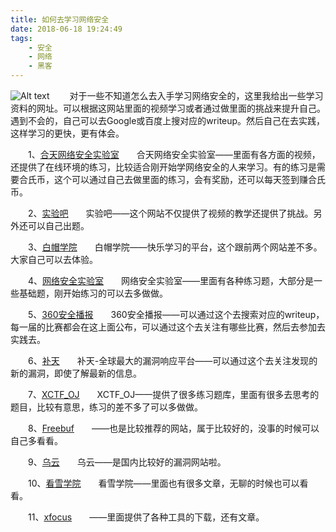```yaml
---
title: 如何去学习网络安全
date: 2018-06-18 19:24:49
tags:
	- 安全
	- 网络
	- 黑客
---
```

![Alt text](/images/websafe.jpg)
　　对于一些不知道怎么去入手学习网络安全的，这里我给出一些学习资料的网址。可以根据这网站里面的视频学习或者通过做里面的挑战来提升自己。遇到不会的，自己可以去Google或百度上搜对应的writeup。然后自己在去实践，这样学习的更快，更有体会。
　　<!-- more -->

　　1、[合天网络安全实验室](http://www.hetianlab.com/)　　合天网络安全实验室——里面有各方面的视频，还提供了在线环境的练习，比较适合刚开始学网络安全的人来学习。有的练习是需要合氏币，这个可以通过自己去做里面的练习，会有奖励，还可以每天签到赚合氏币。

　　2、[实验吧](http://www.shiyanbar.com/)　　实验吧——这个网站不仅提供了视频的教学还提供了挑战。另外还可以自己出题。

　　3、[白帽学院](http://www.baimaoxueyuan.com/)　　白帽学院——快乐学习的平台，这个跟前两个网站差不多。大家自己可以去体验。

　　4、[网络安全实验室](http://hackinglab.cn/index.php)　　网络安全实验室——里面有各种练习题，大部分是一些基础题，刚开始练习的可以去多做做。

　　5、[360安全播报](http://bobao.360.cn/index/index)　　360安全播报——可以通过这个去搜索对应的writeup，每一届的比赛都会在这上面公布，可以通过这个去关注有哪些比赛，然后去参加去实践去。

　　6、[补天](http://loudong.360.cn/)　　补天-全球最大的漏洞响应平台——可以通过这个去关注发现的新的漏洞，即使了解最新的信息。

　　7、[XCTF_OJ](http://oj.xctf.org.cn/)　　XCTF_OJ——提供了很多练习题库，里面有很多去思考的题目，比较有意思，练习的差不多了可以多做做。

　　8、[Freebuf](http://www.freebuf.com/)　　——也是比较推荐的网站，属于比较好的，没事的时候可以自己多看看。

　　9、[乌云](http://www.wooyun.org/index.php)　　乌云——是国内比较好的漏洞网站啦。

　　10、[看雪学院](http://www.pediy.com/)　　看雪学院——里面也有很多文章，无聊的时候也可以看看。

　　11、[xfocus](http://www.xfocus.net/index.html)　　——里面提供了各种工具的下载，还有文章。


 
